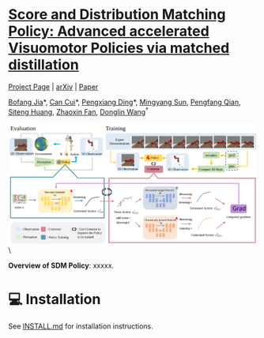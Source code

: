 # [Score and Distribution Matching Policy: Advanced accelerated Visuomotor Policies via matched distillation](https://bofangjia1227.github.io/page/)


[Project Page](https://bofangjia1227.github.io/page/) | [arXiv](https://bofangjia1227.github.io/page/) | [Paper](https://bofangjia1227.github.io/page/)

[Bofang Jia](https://bofangjia1227.github.io/page/)\*, [Can Cui](https://bofangjia1227.github.io/page/)\*, [Pengxiang Ding](https://bofangjia1227.github.io/page/)\*, [Mingyang Sun](https://bofangjia1227.github.io/page/), [Pengfang Qian](https://bofangjia1227.github.io/page/), [Siteng Huang](https://bofangjia1227.github.io/page/), [Zhaoxin Fan](https://bofangjia1227.github.io/page/), [Donglin Wang](https://bofangjia1227.github.io/page/)<sup>†</sup>


![](./files/sdm.svg) \

<b>Overview of SDM Policy</b>: xxxxx.

# 💻 Installation

See [INSTALL.md](INSTALL.md) for installation instructions. 


